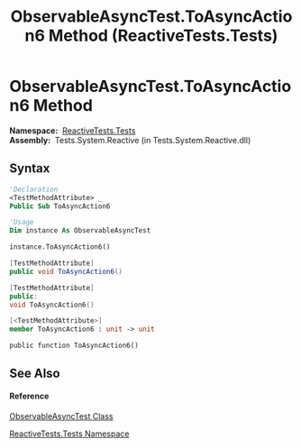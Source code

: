 ﻿---
title: ObservableAsyncTest.ToAsyncAction6 Method  (ReactiveTests.Tests)
TOCTitle: ToAsyncAction6 Method
ms:assetid: M:ReactiveTests.Tests.ObservableAsyncTest.ToAsyncAction6
ms:mtpsurl: https://msdn.microsoft.com/en-us/library/reactivetests.tests.observableasynctest.toasyncaction6(v=VS.103)
ms:contentKeyID: 36618903
ms.date: 06/28/2011
mtps_version: v=VS.103
f1_keywords:
- ReactiveTests.Tests.ObservableAsyncTest.ToAsyncAction6
dev_langs:
- CSharp
- JScript
- VB
- FSharp
- c++
---

# ObservableAsyncTest.ToAsyncAction6 Method

**Namespace:**  [ReactiveTests.Tests](hh289046\(v=vs.103\).md)  
**Assembly:**  Tests.System.Reactive (in Tests.System.Reactive.dll)

## Syntax

``` vb
'Declaration
<TestMethodAttribute> _
Public Sub ToAsyncAction6
```

``` vb
'Usage
Dim instance As ObservableAsyncTest

instance.ToAsyncAction6()
```

``` csharp
[TestMethodAttribute]
public void ToAsyncAction6()
```

``` c++
[TestMethodAttribute]
public:
void ToAsyncAction6()
```

``` fsharp
[<TestMethodAttribute>]
member ToAsyncAction6 : unit -> unit 
```

``` jscript
public function ToAsyncAction6()
```

## See Also

#### Reference

[ObservableAsyncTest Class](hh314747\(v=vs.103\).md)

[ReactiveTests.Tests Namespace](hh289046\(v=vs.103\).md)

